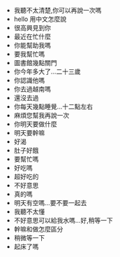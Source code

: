 ﻿- 我聽不太清楚,你可以再說一次嗎
- hello 用中文怎麼說
- 很高興見到你
- 最近在忙什麼
- 你能幫助我嗎
- 要我幫忙嗎
- 圖書館幾點關門
- 你今年多大了...二十三歲
- 你認識他嗎
- 你去過越南嗎
- 還沒去過
- 你每天幾點睡覺...十二點左右
- 麻煩您幫我再說一次
- 你明天要做什麼
- 明天要幹嘛
- 好渴
- 肚子好餓
- 要幫忙嗎
- 好吃嗎
- 超好吃的
- 不好意思
- 真的嗎
- 明天有空嗎...要不要一起去
- 我聽不太懂
- 不好意思可以給我水嗎...好,稍等一下
- 幹嘛和做怎麼區分
- 稍微等一下
- 起床了嗎
